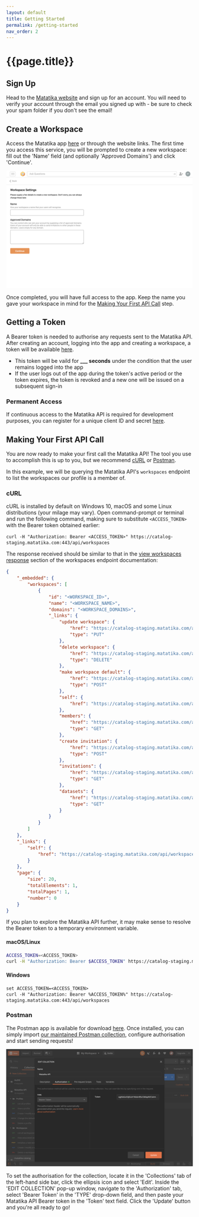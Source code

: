 ```yaml
---
layout: default
title: Getting Started
permalink: /getting-started
nav_order: 2
---
```


# {{page.title}}


## Sign Up
Head to the [Matatika website](https://matatika.com) and sign up for an account. You will need to verify your account through the email you signed up with - be sure to check your spam folder if you don't see the email!

## Create a Workspace
Access the Matatika app [here](https://app.matatika.com) or through the website links. The first time you access this service, you will be prompted to create a new workspace: fill out the 'Name' field (and optionally 'Approved Domains') and click 'Continue'.

![new workspace in the matatika app](assets/img/app-new-workspace.png)

Once completed, you will have full access to the app. Keep the name you gave your workspace in mind for the [Making Your First API Call](getting-started#making-your-first-api-call) step.

## Getting a Token
A Bearer token is needed to authorise any requests sent to the Matatika API. After creating an account, logging into the app and creating a workspace, a token will be available [here]().
- This token will be vaild for **___ seconds** under the condition that the user remains logged into the app
- If the user logs out of the app during the token's active period or the token expires, the token is revoked and a new one will be issued on a subsequent sign-in

### Permanent Access
If continuous access to the Matatika API is required for development purposes, you can register for a unique client ID and secret [here]().

## Making Your First API Call
You are now ready to make your first call the Matatika API! The tool you use to accomplish this is up to you, but we recommend [cURL](https://curl.haxx.se/docs/manual.html) or [Postman](https://learning.postman.com/docs/postman/launching-postman/introduction/).

In this example, we will be querying the Matatika API's `workspaces` endpoint to list the workspaces our profile is a member of.

### cURL
cURL is installed by default on Windows 10, macOS and some Linux distributions (your milage may vary). Open command-prompt or terminal and run the following command, making sure to substitute `<ACCESS_TOKEN>` with the Bearer token obtained earlier:

```
curl -H "Authorization: Bearer <ACCESS_TOKEN>" https://catalog-staging.matatika.com:443/api/workspaces
```

The response received should be similar to that in the [view workspaces response](workspaces#response) section of the workspaces endpoint documentation:

```json
{
    "_embedded": {
        "workspaces": [
            {
                "id": "<WORKSPACE_ID>",
                "name": "<WORKSPACE_NAME>",
                "domains": "<WORKSPACE_DOMAINS>",
                "_links": {
                    "update workspace": {
                        "href": "https://catalog-staging.matatika.com/api/workspaces/<WORKSPACE_ID>",
                        "type": "PUT"
                    },
                    "delete workspace": {
                        "href": "https://catalog-staging.matatika.com/api/workspaces/<WORKSPACE_ID>",
                        "type": "DELETE"
                    },
                    "make workspace default": {
                        "href": "https://catalog-staging.matatika.com/api/workspaces/<WORKSPACE_ID>/default",
                        "type": "POST"
                    },
                    "self": {
                        "href": "https://catalog-staging.matatika.com/api/workspaces/<WORKSPACE_ID>"
                    },
                    "members": {
                        "href": "https://catalog-staging.matatika.com/api/workspaces/<WORKSPACE_ID>/profiles",
                        "type": "GET"
                    },
                    "create invitation": {
                        "href": "https://catalog-staging.matatika.com/api/workspaces/<WORKSPACE_ID>/invite",
                        "type": "POST"
                    },
                    "invitations": {
                        "href": "https://catalog-staging.matatika.com/api/workspaces/<WORKSPACE_ID>/invitations",
                        "type": "GET"
                    },
                    "datasets": {
                        "href": "https://catalog-staging.matatika.com/api/workspaces/<WORKSPACE_ID>/datasets",
                        "type": "GET"
                    }
                }
            }
        ]
    },
    "_links": {
        "self": {
            "href": "https://catalog-staging.matatika.com/api/workspaces?page=0&size=20"
        }
    },
    "page": {
        "size": 20,
        "totalElements": 1,
        "totalPages": 1,
        "number": 0
    }
}
```

If you plan to explore the Matatika API further, it may make sense to resolve the Bearer token to a temporary environment variable.

#### macOS/Linux

```bash
ACCESS_TOKEN=<ACCESS_TOKEN>
curl -H "Authorization: Bearer $ACCESS_TOKEN" https://catalog-staging.matatika.com:443/api/workspaces
```

#### Windows
```
set ACCESS_TOKEN=<ACCESS_TOKEN>
curl -H "Authorization: Bearer %ACCESS_TOKEN%" https://catalog-staging.matatika.com:443/api/workspaces
```

### Postman
The Postman app is available for download [here](https://www.postman.com/downloads/). Once installed, you can simply import [our maintained Postman collection](), configure authorisation and start sending requests!

![authorisation in postman](assets/img/postman-auth.png)

To set the authorisation for the collection, locate it in the 'Collections' tab of the left-hand side bar, click the ellipsis icon and select 'Edit'. Inside the 'EDIT COLLECTION' pop-up window, navigate to the 'Authorization' tab, select 'Bearer Token' in the 'TYPE' drop-down field, and then paste your Matatika API Bearer token in the 'Token' text field. Click the 'Update' button and you're all ready to go!